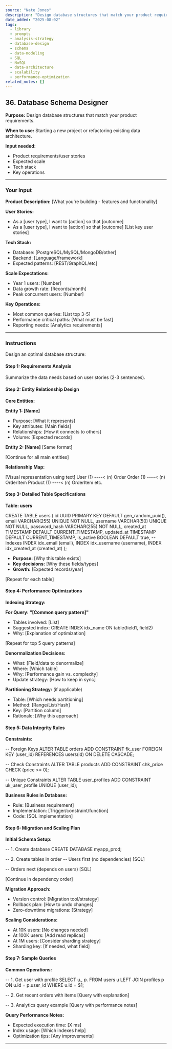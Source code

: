 ```yaml
---
source: "Nate Jones"
description: "Design database structures that match your product requirements."
date_added: "2025-08-02"
tags:
  - library
  - prompts
  - analysis-strategy
  - database-design
  - schema
  - data-modeling
  - SQL
  - NoSQL
  - data-architecture
  - scalability
  - performance-optimization
related_notes: []
---
```

## 36. Database Schema Designer

**Purpose:** Design database structures that match your product requirements.

**When to use:** Starting a new project or refactoring existing data architecture.

**Input needed:**

*   Product requirements/user stories
*   Expected scale
*   Tech stack
*   Key operations

---

### Your Input

**Product Description:** [What you're building - features and functionality]

**User Stories:**

*   As a [user type], I want to [action] so that [outcome]
*   As a [user type], I want to [action] so that [outcome] [List key user stories]

**Tech Stack:**

*   Database: [PostgreSQL/MySQL/MongoDB/other]
*   Backend: [Language/framework]
*   Expected patterns: [REST/GraphQL/etc]

**Scale Expectations:**

*   Year 1 users: [Number]
*   Data growth rate: [Records/month]
*   Peak concurrent users: [Number]

**Key Operations:**

*   Most common queries: [List top 3-5]
*   Performance critical paths: [What must be fast]
*   Reporting needs: [Analytics requirements]

---

### Instructions

Design an optimal database structure:

#### Step 1: Requirements Analysis

Summarize the data needs based on user stories (2-3 sentences).

#### Step 2: Entity Relationship Design

**Core Entities:**

**Entity 1: [Name]**

*   Purpose: [What it represents]
*   Key attributes: [Main fields]
*   Relationships: [How it connects to others]
*   Volume: [Expected records]

**Entity 2: [Name]** [Same format]

[Continue for all main entities]

**Relationship Map:**

[Visual representation using text]
User (1) ----< (n) Order
Order (1) ----< (n) OrderItem
Product (1) ----< (n) OrderItem
etc.

#### Step 3: Detailed Table Specifications

**Table: users**

CREATE TABLE users (
  id UUID PRIMARY KEY DEFAULT gen_random_uuid(),
  email VARCHAR(255) UNIQUE NOT NULL,
  username VARCHAR(50) UNIQUE NOT NULL,
  password_hash VARCHAR(255) NOT NULL,
  created_at TIMESTAMP DEFAULT CURRENT_TIMESTAMP,
  updated_at TIMESTAMP DEFAULT CURRENT_TIMESTAMP,
  is_active BOOLEAN DEFAULT true,
  -- Indexes
  INDEX idx_email (email),
  INDEX idx_username (username),
  INDEX idx_created_at (created_at)
);

*   **Purpose:** [Why this table exists]
*   **Key decisions:** [Why these fields/types]
*   **Growth:** [Expected records/year]

[Repeat for each table]

#### Step 4: Performance Optimizations

**Indexing Strategy:**

**For Query: "[Common query pattern]"**

*   Tables involved: [List]
*   Suggested index: CREATE INDEX idx_name ON table(field1, field2)
*   Why: [Explanation of optimization]

[Repeat for top 5 query patterns]

**Denormalization Decisions:**

*   What: [Field/data to denormalize]
*   Where: [Which table]
*   Why: [Performance gain vs. complexity]
*   Update strategy: [How to keep in sync]

**Partitioning Strategy:** (if applicable)

*   Table: [Which needs partitioning]
*   Method: [Range/List/Hash]
*   Key: [Partition column]
*   Rationale: [Why this approach]

#### Step 5: Data Integrity Rules

**Constraints:**

-- Foreign Keys
ALTER TABLE orders
ADD CONSTRAINT fk_user
FOREIGN KEY (user_id) REFERENCES users(id) ON DELETE CASCADE;

-- Check Constraints
ALTER TABLE products
ADD CONSTRAINT chk_price CHECK (price >= 0);

-- Unique Constraints
ALTER TABLE user_profiles
ADD CONSTRAINT uk_user_profile UNIQUE (user_id);

**Business Rules in Database:**

*   Rule: [Business requirement]
*   Implementation: [Trigger/constraint/function]
*   Code: [SQL implementation]

#### Step 6: Migration and Scaling Plan

**Initial Schema Setup:**

-- 1. Create database
CREATE DATABASE myapp_prod;

-- 2. Create tables in order
-- Users first (no dependencies)
[SQL]

-- Orders next (depends on users)
[SQL]

[Continue in dependency order]

**Migration Approach:**

*   Version control: [Migration tool/strategy]
*   Rollback plan: [How to undo changes]
*   Zero-downtime migrations: [Strategy]

**Scaling Considerations:**

*   At 10K users: [No changes needed]
*   At 100K users: [Add read replicas]
*   At 1M users: [Consider sharding strategy]
*   Sharding key: [If needed, what field]

#### Step 7: Sample Queries

**Common Operations:**

-- 1. Get user with profile
SELECT u.*, p.*
FROM users u
LEFT JOIN profiles p ON u.id = p.user_id
WHERE u.id = $1;

-- 2. Get recent orders with items
[Query with explanation]

-- 3. Analytics query example
[Query with performance notes]

**Query Performance Notes:**

*   Expected execution time: [X ms]
*   Index usage: [Which indexes help]
*   Optimization tips: [Any improvements]

---
